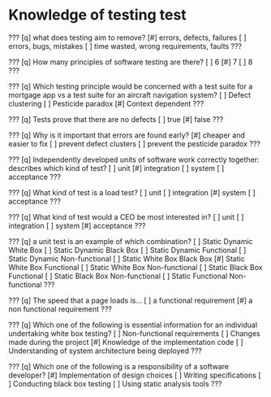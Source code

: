 # Knowledge of testing test

???
[q] what does testing aim to remove?
[#] errors, defects, failures
[ ] errors, bugs, mistakes
[ ] time wasted, wrong requirements, faults
???

???
[q] How many principles of software testing are there?
[ ] 6
[#] 7
[ ] 8
???

???
[q] Which testing principle would be concerned with a test suite for a mortgage app vs a test suite for an aircraft navigation system?
[ ] Defect clustering
[ ] Pesticide paradox
[#] Context dependent
???

???
[q] Tests prove that there are no defects
[ ] true
[#] false
???

???
[q] Why is it important that errors are found early?
[#] cheaper and easier to fix
[ ] prevent defect clusters
[ ] prevent the pesticide paradox
???

???
[q] Independently developed units of software work correctly together: describes which kind of test?
[ ] unit
[#] integration
[ ] system
[ ] acceptance
???

???
[q] What kind of test is a load test?
[ ] unit
[ ] integration
[#] system
[ ] acceptance
???

???
[q] What kind of test would a CEO be most interested in?
[ ] unit
[ ] integration
[ ] system
[#] acceptance
???

???
[q] a unit test is an example of which combination?
[ ] Static Dynamic White Box
[ ] Static Dynamic Black Box
[ ] Static Dynamic Functional
[ ] Static Dynamic Non-functional
[ ] Static White Box Black Box
[#] Static White Box Functional
[ ] Static White Box Non-functional
[ ] Static Black Box Functional
[ ] Static Black Box Non-functional
[ ] Static Functional Non-functional
???

???
[q] The speed that a page loads is…
[ ] a functional requirement
[#] a non functional requirement
???

???
[q] Which one of the following is essential information for an individual undertaking white box testing?
[ ] Non-functional requirements
[ ] Changes made during the project
[#] Knowledge of the implementation code
[ ] Understanding of system architecture being deployed
???

???
[q] Which one of the following is a responsibility of a software developer?
[#] Implementation of design choices
[ ] Writing specifications
[ ] Conducting black box testing
[ ] Using static analysis tools
???

